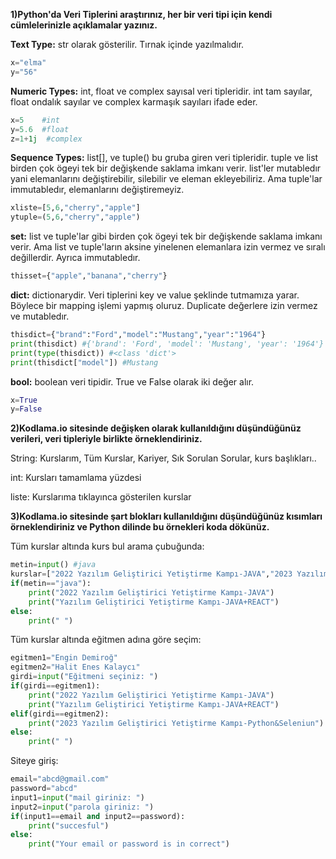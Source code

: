 **1)Python'da Veri Tiplerini araştırınız, her bir veri tipi için kendi cümlelerinizle açıklamalar yazınız.**

**Text Type:** str olarak gösterilir. Tırnak içinde yazılmalıdır.
```python
x="elma"
y="56"
```

**Numeric Types:** int, float ve complex sayısal veri tipleridir. int tam sayılar, float ondalık sayılar ve complex karmaşık sayıları ifade eder.
```python
x=5    #int
y=5.6  #float
z=1+1j  #complex
```
**Sequence Types:** list[], ve tuple() bu gruba giren veri tipleridir. tuple ve list birden çok ögeyi tek bir değişkende saklama imkanı verir. list'ler mutabledır yani elemanlarını değiştirebilir, silebilir ve eleman ekleyebiliriz. Ama tuple'lar immutabledır, elemanlarını değiştiremeyiz.  
```python
xliste=[5,6,"cherry","apple"]
ytuple=(5,6,"cherry","apple")
```
**set:** list ve tuple'lar gibi birden çok ögeyi tek bir değişkende saklama imkanı verir. Ama list ve tuple'ların aksine yinelenen elemanlara izin vermez ve sıralı değillerdir. Ayrıca immutabledır.
```python
thisset={"apple","banana","cherry"}
```
**dict:** dictionarydir. Veri tiplerini key ve value şeklinde tutmamıza yarar. Böylece bir mapping işlemi yapmış oluruz. Duplicate değerlere izin vermez ve mutabledır.
```python
thisdict={"brand":"Ford","model":"Mustang","year":"1964"} 
print(thisdict) #{'brand': 'Ford', 'model': 'Mustang', 'year': '1964'}
print(type(thisdict)) #<class 'dict'>
print(thisdict["model"]) #Mustang
```
**bool:** boolean veri tipidir. True ve False olarak iki değer alır.
```python
x=True
y=False
```

**2)Kodlama.io sitesinde değişken olarak kullanıldığını düşündüğünüz verileri, veri tipleriyle birlikte örneklendiriniz.**

String: Kurslarım, Tüm Kurslar, Kariyer, Sık Sorulan Sorular, kurs başlıkları..

int: Kursları tamamlama yüzdesi

liste: Kurslarıma tıklayınca gösterilen kurslar

**3)Kodlama.io sitesinde şart blokları kullanıldığını düşündüğünüz kısımları örneklendiriniz ve Python dilinde bu örnekleri koda dökünüz.**

Tüm kurslar altında kurs bul arama çubuğunda:
```python
metin=input() #java
kurslar=["2022 Yazılım Geliştirici Yetiştirme Kampı-JAVA","2023 Yazılım Geliştirici Yetiştirme Kampı-Python&Seleniun","Yazılım Geliştirici Yetiştirme Kampı-JAVA+REACT","Yazılım Geliştirici Yetiştirme Kampı(JavaScript)"]
if(metin=="java"):
    print("2022 Yazılım Geliştirici Yetiştirme Kampı-JAVA")
    print("Yazılım Geliştirici Yetiştirme Kampı-JAVA+REACT")
else:
    print(" ")
```

Tüm kurslar altında eğitmen adına göre seçim:
```python
egitmen1="Engin Demiroğ"
egitmen2="Halit Enes Kalaycı"
girdi=input("Eğitmeni seçiniz: ")
if(girdi==egitmen1):
    print("2022 Yazılım Geliştirici Yetiştirme Kampı-JAVA")
    print("Yazılım Geliştirici Yetiştirme Kampı-JAVA+REACT")
elif(girdi==egitmen2):
    print("2023 Yazılım Geliştirici Yetiştirme Kampı-Python&Seleniun")
else:
    print(" ")
```

Siteye giriş:
```python
email="abcd@gmail.com"
password="abcd"
input1=input("mail giriniz: ")
input2=input("parola giriniz: ")
if(input1==email and input2==password):
    print("succesful")
else:
    print("Your email or password is in correct")
```